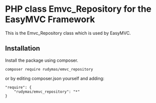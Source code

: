 # PHP class Emvc_Repository for the EasyMVC Framework

This is the Emvc_Repository class which is used by EasyMVC.

## Installation
Install the package using composer.
```
composer require rudymas/emvc_repository
```

or by editing composer.json yourself and adding:
```
"require": {
    "rudymas/emvc_repository": "*"
}
```
